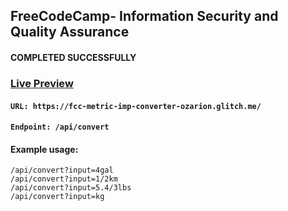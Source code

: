 **FreeCodeCamp**- Information Security and Quality Assurance
------
#### COMPLETED SUCCESSFULLY

### [Live Preview](https://fcc-metric-imp-converter-ozarion.glitch.me/)

#### `URL: https://fcc-metric-imp-converter-ozarion.glitch.me/`
#### `Endpoint: /api/convert`

#### Example usage:
```
/api/convert?input=4gal
/api/convert?input=1/2km
/api/convert?input=5.4/3lbs
/api/convert?input=kg
```
